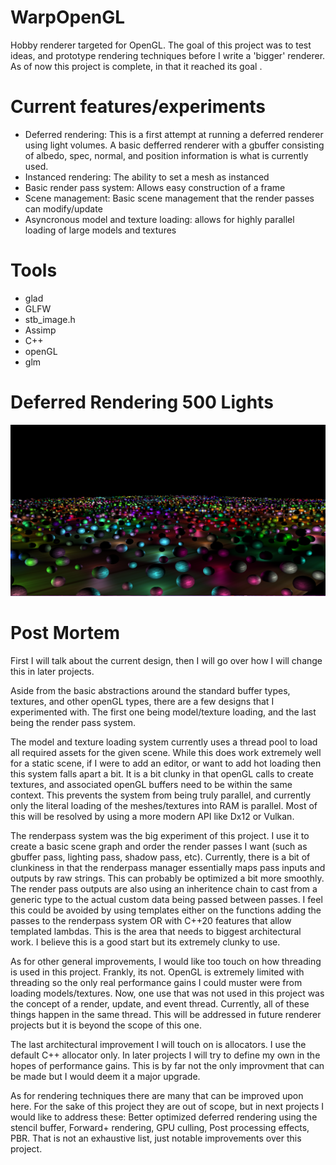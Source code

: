 # WarpOpenGL

Hobby renderer targeted for OpenGL. The goal of this project was to test ideas, and prototype rendering techniques before I write a 'bigger' renderer. As of now this project is complete, in that it reached its goal . 

# Current features/experiments 
- Deferred rendering: This is a first attempt at running a deferred renderer using light volumes. A basic defferred renderer with a gbuffer consisting of albedo, spec, normal, and position information is what is currently used.
- Instanced rendering: The ability to set a mesh as instanced
- Basic render pass system: Allows easy construction of a frame
- Scene management: Basic scene management that the render passes can modify/update
- Asyncronous model and texture loading: allows for highly parallel loading of large models and textures

# Tools
- glad
- GLFW
- stb_image.h
- Assimp
- C++
- openGL
- glm

# Deferred Rendering 500 Lights
![Deferred Rendering 500 Lights](https://github.com/PaulRitaldato1/WarpOpenGL/blob/master/500Lights.PNG)

# Post Mortem

First I will talk about the current design, then I will go over how I will change this in later projects. 

Aside from the basic abstractions around the standard buffer types, textures, and other openGL types, there are a few designs that I experimented with. The first one being model/texture loading, and the last being the render pass system.

The model and texture loading system currently uses a thread pool to load all required assets for the given scene. While this does work extremely well for a static scene, if I were to add an editor, or want to add hot loading then this system falls apart a bit. It is a bit clunky in that openGL calls to create textures, and associated openGL buffers need to be within the same context. This prevents the system from being truly parallel, and currently only the literal loading of the meshes/textures into RAM is parallel. Most of this will be resolved by using a more modern API like Dx12 or Vulkan.

The renderpass system was the big experiment of this project. I use it to create a basic scene graph and order the render passes I want (such as gbuffer pass, lighting pass, shadow pass, etc). Currently, there is a bit of clunkiness in that the renderpass manager essentially maps pass inputs and outputs by raw strings. This can probably be optimized a bit more smoothly. The render pass outputs are also using an inheritence chain to cast from a generic type to the actual custom data being passed between passes. I feel this could be avoided by using templates either on the functions adding the passes to the renderpass system OR with C++20 features that allow templated lambdas. This is the area that needs to biggest architectural work. I believe this is a good start but its extremely clunky to use. 

As for other general improvements, I would like too touch on how threading is used in this project. Frankly, its not. OpenGL is extremely limited with threading so the only real performance gains I could muster were from loading models/textures. Now, one use that was not used in this project was the concept of a render, update, and event thread. Currently, all of these things happen in the same thread. This will be addressed in future renderer projects but it is beyond the scope of this one. 

The last architectural improvement I will touch on is allocators. I use the default C++ allocator only. In later projects I will try to define my own in the hopes of performance gains. This is by far not the only improvment that can be made but I would deem it a major upgrade.

As for rendering techniques there are many that can be improved upon here. For the sake of this project they are out of scope, but in next projects I would like to address these: Better optimized deferred rendering using the stencil buffer, Forward+ rendering, GPU culling, Post processing effects, PBR. That is not an exhaustive list, just notable improvements over this project.
